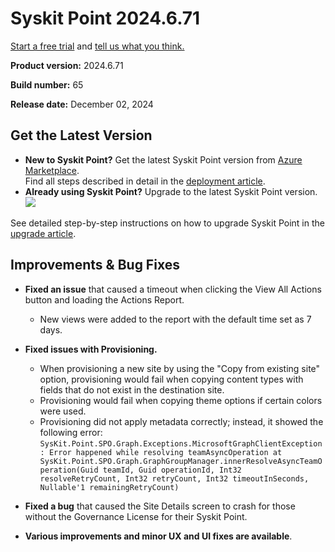 ﻿---
description: This article lists improvements and bug fixes in Syskit Point version 2024.6.71
---

# Syskit Point 2024.6.71

[Start a free trial](https://www.syskit.com/products/point/free-trial/) and [tell us what you think.](https://www.syskit.com/company/contact-us/)

**Product version:** 2024.6.71

**Build number:** 65

**Release date:** December 02, 2024

## Get the Latest Version

* **New to Syskit Point?** Get the latest Syskit Point version from [Azure Marketplace](https://azuremarketplace.microsoft.com/en-us/marketplace/apps/syskitltd.syskit\_point).\
 Find all steps described in detail in the [deployment article](../../../set-up-point-enterprise/deployment/deploy-syskit-point.md).
* **Already using Syskit Point?** Upgrade to the latest Syskit Point version.\
 [![](https://aka.ms/deploytoazurebutton)](https://portal.azure.com/#create/Microsoft.Template/uri/https%3A%2F%2Fsyskitassetsstorage.blob.core.windows.net%2Fpoint%2FARMTemplates%2FPointUpdateDeploy%2FPointUpdateTemplate.json)

See detailed step-by-step instructions on how to upgrade Syskit Point in the [upgrade article](../../../set-up-point-enterprise/deployment/upgrade-syskit-point.md).


## Improvements & Bug Fixes

* **Fixed an issue** that caused a timeout when clicking the View All Actions button and loading the Actions Report.
  * New views were added to the report with the default time set as 7 days.  

* **Fixed issues with Provisioning.**
  * When provisioning a new site by using the "Copy from existing site" option, provisioning would fail when copying content types with fields that do not exist in the destination site. 
  * Provisioning would fail when copying theme options if certain colors were used.
  * Provisioning did not apply metadata correctly; instead, it showed the following error: `SysKit.Point.SPO.Graph.Exceptions.MicrosoftGraphClientException: Error happened while resolving teamAsyncOperation at SysKit.Point.SPO.Graph.GraphGroupManager.innerResolveAsyncTeamOperation(Guid teamId, Guid operationId, Int32 resolveRetryCount, Int32 retryCount, Int32 timeoutInSeconds, Nullable'1 remainingRetryCount)`

* **Fixed a bug** that caused the Site Details screen to crash for those without the Governance License for their Syskit Point.

* **Various improvements and minor UX and UI fixes are available**.
